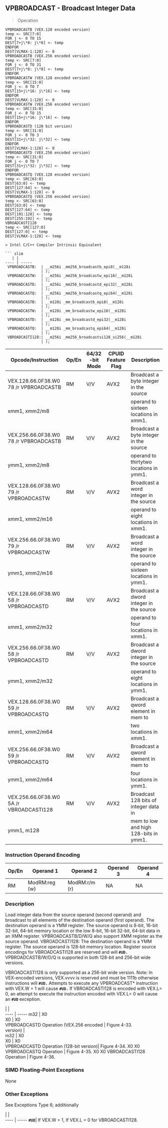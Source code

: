 ## VPBROADCAST - Broadcast Integer Data

> Operation

``` slim
VPBROADCASTB (VEX.128 encoded version)
temp <- SRC[7:0]
FOR j <- 0 TO 15
DEST[7+j\*8: j\*8] <- temp
ENDFOR
DEST[VLMAX-1:128] <- 0
VPBROADCASTB (VEX.256 encoded version)
temp <- SRC[7:0]
FOR j <- 0 TO 31
DEST[7+j\*8: j\*8] <- temp
ENDFOR
VPBROADCASTW (VEX.128 encoded version)
temp <- SRC[15:0]
FOR j <- 0 TO 7
DEST[15+j\*16: j\*16] <- temp
ENDFOR
DEST[VLMAX-1:128] <- 0
VPBROADCASTW (VEX.256 encoded version)
temp <- SRC[15:0]
FOR j <- 0 TO 15
DEST[15+j\*16: j\*16] <- temp
ENDFOR
VPBROADCASTD (128 bit version)
temp <- SRC[31:0]
FOR j <- 0 TO 3
DEST[31+j\*32: j\*32] <- temp
ENDFOR
DEST[VLMAX-1:128] <- 0
VPBROADCASTD (VEX.256 encoded version)
temp <- SRC[31:0]
FOR j <- 0 TO 7
DEST[31+j\*32: j\*32] <- temp
ENDFOR
VPBROADCASTQ (VEX.128 encoded version)
temp <- SRC[63:0]
DEST[63:0] <- temp
DEST[127:64] <- temp
DEST[VLMAX-1:128] <- 0
VPBROADCASTQ (VEX.256 encoded version)
temp <- SRC[63:0]
DEST[63:0] <- temp
DEST[127:64] <- temp
DEST[191:128] <- temp
DEST[255:192] <- temp
VBROADCASTI128
temp <- SRC[127:0]
DEST[127:0] <- temp
DEST[VLMAX-1:128] <- temp

> Intel C/C++ Compiler Intrinsic Equivalent

``` slim
   | |  
---- | -----
 VPBROADCASTB:  | __m256i _mm256_broadcastb_epi8(__m128i     
                | );                                         
 VPBROADCASTW:  | __m256i _mm256_broadcastw_epi16(__m128i    
                | );                                         
 VPBROADCASTD:  | __m256i _mm256_broadcastd_epi32(__m128i    
                | );                                         
 VPBROADCASTQ:  | __m256i _mm256_broadcastq_epi64(__m128i    
                | );                                         
 VPBROADCASTB:  | __m128i _mm_broadcastb_epi8(__m128i        
                | );                                         
 VPBROADCASTW:  | __m128i _mm_broadcastw_epi16(__m128i       
                | );                                         
 VPBROADCASTD:  | __m128i _mm_broadcastd_epi32(__m128i       
                | );                                         
 VPBROADCASTQ:  | __m128i _mm_broadcastq_epi64(__m128i       
                | );                                         
 VBROADCASTI128:| __m256i _mm256_broadcastsi128_si256(__m128i
                | );                                         

```

 Opcode/Instruction                     | Op/En| 64/32 -bit Mode| CPUID Feature Flag| Description                            
 ---  | --- | --- | --- | ---
 VEX.128.66.0F38.W0 78 /r VPBROADCASTB  | RM   | V/V            | AVX2              | Broadcast a byte integer in the source 
 xmm1, xmm2/m8                          |      |                |                   | operand to sixteen locations in xmm1.  
 VEX.256.66.0F38.W0 78 /r VPBROADCASTB  | RM   | V/V            | AVX2              | Broadcast a byte integer in the source 
 ymm1, xmm2/m8                          |      |                |                   | operand to thirtytwo locations in ymm1.
 VEX.128.66.0F38.W0 79 /r VPBROADCASTW  | RM   | V/V            | AVX2              | Broadcast a word integer in the source 
 xmm1, xmm2/m16                         |      |                |                   | operand to eight locations in xmm1.    
 VEX.256.66.0F38.W0 79 /r VPBROADCASTW  | RM   | V/V            | AVX2              | Broadcast a word integer in the source 
 ymm1, xmm2/m16                         |      |                |                   | operand to sixteen locations in ymm1.  
 VEX.128.66.0F38.W0 58 /r VPBROADCASTD  | RM   | V/V            | AVX2              | Broadcast a dword integer in the source
 xmm1, xmm2/m32                         |      |                |                   | operand to four locations in xmm1.     
 VEX.256.66.0F38.W0 58 /r VPBROADCASTD  | RM   | V/V            | AVX2              | Broadcast a dword integer in the source
 ymm1, xmm2/m32                         |      |                |                   | operand to eight locations in ymm1.    
 VEX.128.66.0F38.W0 59 /r VPBROADCASTQ  | RM   | V/V            | AVX2              | Broadcast a qword element in mem to    
 xmm1, xmm2/m64                         |      |                |                   | two locations in xmm1.                 
 VEX.256.66.0F38.W0 59 /r VPBROADCASTQ  | RM   | V/V            | AVX2              | Broadcast a qword element in mem to    
 ymm1, xmm2/m64                         |      |                |                   | four locations in ymm1.                
 VEX.256.66.0F38.W0 5A /r VBROADCASTI128| RM   | V/V            | AVX2              | Broadcast 128 bits of integer data in  
 ymm1, m128                             |      |                |                   | mem to low and high 128-bits in ymm1.  

### Instruction Operand Encoding
 Op/En| Operand 1    | Operand 2    | Operand 3| Operand 4
 ---  | --- | --- | --- | ---
 RM   | ModRM:reg (w)| ModRM:r/m (r)| NA       | NA       

### Description
Load integer data from the source operand (second operand) and broadcast to
all elements of the destination operand (first operand). The destination operand
is a YMM register. The source operand is 8-bit, 16-bit 32-bit, 64-bit memory
location or the low 8-bit, 16-bit 32-bit, 64-bit data in an XMM register. VPBROADCASTB/D/W/Q
also support XMM register as the source operand. VBROADCASTI128: The destination
operand is a YMM register. The source operand is 128-bit memory location. Register
source encodings for VBROADCASTI128 are reserved and will **``#UD.``** VPBROADCASTB/W/D/Q
is supported in both 128-bit and 256-bit wide versions.

VBROADCASTI128 is only supported as a 256-bit wide version. Note: In VEX-encoded
versions, VEX.vvvv is reserved and must be 1111b otherwise instructions will
**``#UD.``** Attempts to execute any VPBROADCAST\* instruction with VEX.W = 1 will cause
**``#UD.``** If VBROADCASTI128 is encoded with VEX.L= 0, an attempt to execute the instruction
encoded with VEX.L= 0 will cause an **``#UD``** exception.

   | |  
---- | -----
 m32                                     | X0                
 X0                                      | X0                
 VPBROADCASTD Operation (VEX.256 encoded | Figure 4-33.      
 version)                                |                   
 m32                                     | X0                
 X0                                      | X0                
 VPBROADCASTD Operation (128-bit version)| Figure 4-34. X0 X0
 VPBROADCASTQ Operation                  | Figure 4-35. X0 X0
 VBROADCASTI128 Operation                | Figure 4-36.      


### SIMD Floating-Point Exceptions
None


### Other Exceptions
See Exceptions Type 6; additionally

   | |  
---- | -----
 **``#UD``**| If VEX.W = 1, If VEX.L = 0 for VBROADCASTI128.

